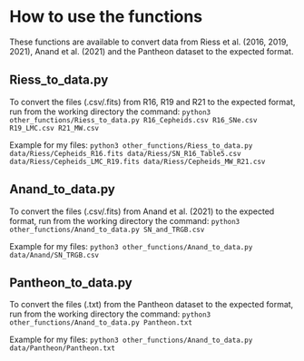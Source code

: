 # How to use the functions
These functions are available to convert data from Riess et al. (2016, 2019, 2021), Anand et al. (2021) and the Pantheon dataset to the expected format.

## Riess_to_data.py
To convert the files (.csv/.fits) from R16, R19 and R21 to the expected format, run from the working directory the command:
`python3 other_functions/Riess_to_data.py R16_Cepheids.csv R16_SNe.csv R19_LMC.csv R21_MW.csv`

Example for my files:
`python3 other_functions/Riess_to_data.py data/Riess/Cepheids_R16.fits data/Riess/SN_R16_Table5.csv data/Riess/Cepheids_LMC_R19.fits data/Riess/Cepheids_MW_R21.csv`


## Anand_to_data.py
To convert the files (.csv/.fits)  from Anand et al. (2021) to the expected format, run from the working directory the command:
`python3 other_functions/Anand_to_data.py SN_and_TRGB.csv`

Example for my files:
`python3 other_functions/Anand_to_data.py data/Anand/SN_TRGB.csv`


## Pantheon_to_data.py
To convert the files (.txt) from the Pantheon dataset to the expected format, run from the working directory the command:
`python3 other_functions/Anand_to_data.py Pantheon.txt`

Example for my files:
`python3 other_functions/Anand_to_data.py data/Pantheon/Pantheon.txt`
